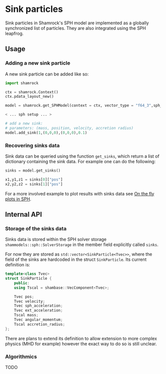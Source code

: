 # Sink particles

Sink particles in Shamrock's SPH model are implemented as a globally synchronized list of particles. They are also integrated using the SPH leapfrog.

## Usage

### Adding a new sink particle

A new sink particle can be added like so:
```py
import shamrock

ctx = shamrock.Context()
ctx.pdata_layout_new()

model = shamrock.get_SPHModel(context = ctx, vector_type = "f64_3",sph_kernel = "M4")

< ... sph setup ... >

# add a new sink:
# parameters: (mass, position, velocity, accretion radius)
model.add_sink(1,(0,0,0),(0,0,0),0.1)
```

### Recovering sinks data

Sink data can be queried using the function `get_sinks`, which return a list of dictionary containing the sink data. For example one can do the following:
```py
sinks = model.get_sinks()

x1,y1,z1 = sinks[0]["pos"]
x2,y2,z2 = sinks[1]["pos"]
```

For a more involved example to plot results with sinks data see [On the fly plots in SPH](../../usermanual/plotting.md).

## Internal API

### Storage of the sinks data

Sinks data is stored within the SPH solver storage `shammodels::sph::SolverStorage` in the member field explicitly called `sinks`.

For now they are stored as `std::vector<SinkParticle<Tvec>>`, where the field of the sinks are hardcoded in the struct `SinkParticle`. Its current definition is:
```c++
template<class Tvec>
struct SinkParticle {
    public:
    using Tscal = shambase::VecComponent<Tvec>;

    Tvec pos;
    Tvec velocity;
    Tvec sph_acceleration;
    Tvec ext_acceleration;
    Tscal mass;
    Tvec angular_momentum;
    Tscal accretion_radius;
};
```
There are plans to extend its definition to allow extension to more complex physics (MHD for example) however the exact way to do so is still unclear.

### Algorithmics

TODO
